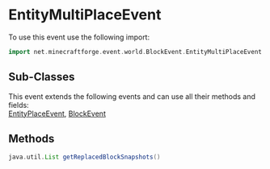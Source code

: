 # EntityMultiPlaceEvent

To use this event use the following import:
```groovy
import net.minecraftforge.event.world.BlockEvent.EntityMultiPlaceEvent
```

## Sub-Classes
This event extends the following events and can use all their methods and fields: <br>
[EntityPlaceEvent](entity_place_event.md), [BlockEvent](block_event.md)

## Methods
```groovy
java.util.List getReplacedBlockSnapshots()
```
